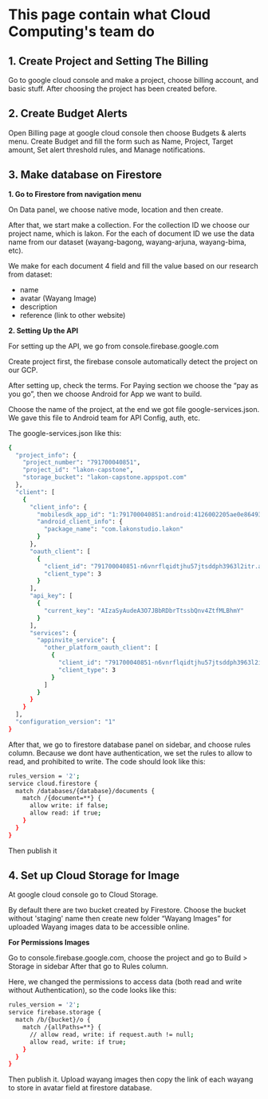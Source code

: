 # This page contain what Cloud Computing's team do

## 1.	Create Project and Setting The Billing
Go to google cloud console and make a project, choose billing account, and basic stuff. After choosing the project has been created before.

## 2.	Create Budget Alerts
Open Billing page at google cloud console then choose Budgets & alerts menu. Create Budget and fill the form such as Name, Project, Target amount, Set alert threshold rules, and Manage notifications.

## 3. Make database on Firestore

**1.	Go to Firestore from navigation menu**

On Data panel, we choose native mode, location and then create.

After that, we start make a collection. For the collection ID we choose our project name, which is lakon. For the each of document ID we use the data name from our dataset (wayang-bagong, wayang-arjuna, wayang-bima, etc).

We make for each document 4 field and fill the value based on our research from dataset:
- name
- avatar (Wayang Image)
- description
- reference (link to other website)

**2.	Setting Up the API**

For setting up the API, we go from console.firebase.google.com

Create project first, the firebase console automatically detect the project on our GCP.

After setting up, check the terms. For Paying section we choose the “pay as you go”, then we choose Android for App we want to build.

Choose the name of the project, at the end we got file google-services.json. We gave this file to Android team for API Config, auth, etc.

The google-services.json like this:
```bash
{
  "project_info": {
    "project_number": "791700040851",
    "project_id": "lakon-capstone",
    "storage_bucket": "lakon-capstone.appspot.com"
  },
  "client": [
    {
      "client_info": {
        "mobilesdk_app_id": "1:791700040851:android:4126002205ae0e86493166",
        "android_client_info": {
          "package_name": "com.lakonstudio.lakon"
        }
      },
      "oauth_client": [
        {
          "client_id": "791700040851-n6vnrflqidtjhu57jtsddph3963l2itr.apps.googleusercontent.com",
          "client_type": 3
        }
      ],
      "api_key": [
        {
          "current_key": "AIzaSyAudeA3O7JBbRDbrTtssbQnv4ZtfMLBhmY"
        }
      ],
      "services": {
        "appinvite_service": {
          "other_platform_oauth_client": [
            {
              "client_id": "791700040851-n6vnrflqidtjhu57jtsddph3963l2itr.apps.googleusercontent.com",
              "client_type": 3
            }
          ]
        }
      }
    }
  ],
  "configuration_version": "1"
}
```

After that, we go to firestore database panel on sidebar, and choose rules column. Because we dont have authentication, we set the rules to allow to read, and prohibited to write. The code should look like this:
```bash
rules_version = '2';
service cloud.firestore {
  match /databases/{database}/documents {
    match /{document=**} {
      allow write: if false;
      allow read: if true;
    }
  }
}
```
Then publish it

## 4.	Set up Cloud Storage for Image
At google cloud console go to Cloud Storage.

By default there are two bucket created by Firestore. Choose the bucket without 'staging' name then create new folder “Wayang Images” for uploaded Wayang images data to be accessible online.

**For Permissions Images** 

Go to console.firebase.google.com, choose the project and go to Build > Storage in sidebar
After that go to Rules column.

Here, we changed the permissions to access data (both read and write without Authentication), so the code looks like this:
```bash
rules_version = '2';
service firebase.storage {
  match /b/{bucket}/o {
    match /{allPaths=**} {
      // allow read, write: if request.auth != null;
      allow read, write: if true;
    }
  }
}
```
Then publish it. Upload wayang images then copy the link of each wayang to store in avatar field at firestore database.
